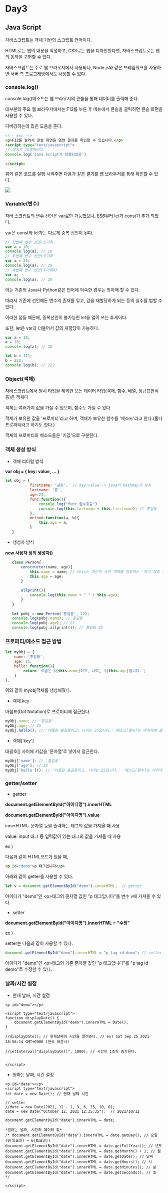 # Day3

## Java Script

자바스크립트는 객체 기반의 스크립트 언어이다.

HTML로는 웹의 내용을 작성하고, CSS로는 웹을 디자인한다면, 자바스크립트로는 웹의 동작을 구현할 수 있다.

자바스크립트는 주로 웹 브라우저에서 사용되나, Node.js와 같은 프레임워크를 사용하면 서버 측 프로그래밍에서도 사용할 수 있다.

### console.log()

console.log()메소드는 웹 브라우저의 콘솔을 통해 데이터를 출력해 준다.

대부분의 주요 웹 브라우저에서는 F12를 누른 후 메뉴에서 콘솔을 클릭하면 콘솔 화면을 사용할 수 있다.

디버깅하는데 많은 도움을 준다.

```html
<!-- ex) -->
<p>F12를 눌러서 콘솔 화면을 열면 결과를 확인할 수 있습니다.</p>
<script type="text/javascript">
// 여기가 JS영역이다.
console.log('Java Script가 실행되었음')
 
</script>
```

위와 같은 코드를 실행 시켜주면 다음과 같은 결과를 웹 브라우저를 통해 확인할 수 있다.

![](../../Users/alg75/OneDrive/%EB%B0%94%ED%83%95%20%ED%99%94%EB%A9%B4/%EA%B1%B4%ED%9D%AC/images/scode=mtistory2&fname=https%253A%252F%252Fblog.kakaocdn.net%252Fdn%252FcggwPE%252FbtrfZqiivsv%252FkTdiKsvySelHfbOphH8V5k%252Fimg-16325683090551.png)

### Variable(변수)

자바 스크립트의 변수 선언은 var로만 가능했으나, ES6부터 let과 const가 추가 되었다.

var은 const와 let과는 다르게 중복 선언이 된다.

```javascript
// 첫번째 변수 선언+초기화 
var a = 10; 
console.log(a); // 10 
// 두번째 변수 선언+초기화 
var a = 20; 
console.log(a); // 20 
// 세번째 변수 선언(초기화X) 
var a; 
console.log(a); // 20
```

이는 기존의 Java나 Python같은 언어에 익숙한 경우는 의아해 할 수 있다.

따라서 기존에 선언해둔 변수의 존재를 잊고, 값을 재할당하게 되는 등의 실수를 범할 수 있다.

이러한 점들 때문에, 중복선언이 불가능한 let을 많이 쓰는 추세이다.

또한, let은 var과 더불어서 값의 재할당이 가능하다.

```javascript
var a = 10; 
a = 20; 
console.log(a); // 20 

let b = 111; 
b = 222; 
console.log(b); // 222
```

### Object(객체)

자바스크립트에서 원시 타입을 제외한 모든 데이터 타입(객체, 함수, 배열, 정규표현식 등)은 객체다

객체는 여러가지 값을 가질 수 있으며, 함수도 가질 수 있다.

객체가 보유한 값을 '프로퍼티'라고 하며, 객체가 보유한 함수를 '메소드'라고 한다.(둘다 프로퍼티라고 하기도 한다.)

객체의 프로퍼티와 메소드들은 '키값'으로 구분된다.

### 객체 생성 방식

* 객체 리터럴 방식

**var obj = { key: value, ... }**

```javascript
let obj = {
		   firstname: '길동',  // key:value -> java의 hashmap과 유사 
		   lastname: '홍',
		   age:24,
		   func:function(){
			   console.log("func 함수호출")
			   console.log(this.lastname + this.firstname); // 홍길동
		   },
		   method:function(a, b){
			   this.age = a;
		   }	   
   }
```

* 생성자 방식

**new 사용자 정의 생성자()**

```javascript
   class Person{
	   constructor(name, age){
		   this.name = name; // this는 자신이 속한 객체를 참조하는 '자기 참조 변수'다.
		   this.age = age;
	   }
	   
	   allprint(){
		   console.log(this.name + " " + this.age);
	   }
   }
   
   let pobj = new Person('홍길동', 22);
   console.log(pobj.name); // 홍길동
   console.log(pobj.age); // 22
   console.log(pobj.allprint()); // 홍길동 22
```

### 프로퍼티/메소드 접근 방법

```javascript
let myObj = { 
    name: '홍길동', 
    age: 25, 
    hello: function(){ 
        return `이름은 ${this.name}이고, 나이는 ${this.age}입니다.`; 
    } 
}; 
```

위와 같이 myobj객체를 생성해줬다.

* 객체.key

마침표(Dot Notation)로 프로퍼티에 접근한다.

```javascript
myObj.name; // '홍길동' 
myObj.age; // 25 
myObj.hello(); // '이름은 홍길동이고, 나이는 25입니다.' 메소드(함수)는 마지막에 괄호를 꼭 붙여서 호출해야한다.
```

* 객체['key']

대괄호[] 사이에 키값을 '문자열'로 넣어서 접근한다.

```javascript
myObj['name']; // '홍길동' 
myObj['age']; // 25 
myObj['hello'](); // '이름은 홍길동이고, 나이는 25입니다.'  메소드(함수)는 마지막에 괄호를 꼭 붙여서 호출해야한다.
```

### getter/setter

* gettter

**document.getElementById("아이디명").innerHTML**

**document.getElementById("아이디명").value**

innerHTML: 문자열 등을 출력하는 태그의 값을 가져올 때 사용

value: input 태그 등 입력값이 있는 태그의 값을 가져올 때 사용

ex )

다음과 같이 HTML코드가 있을 때,

```html
<p id="demo">p 태그입니다</p>
```

아래와 같이 getter를 사용할 수 있다.

```javascript
let v = document.getElementById("demo").innerHTML;  // getter
```

아이디가 "demo"인 \<p\>태그의 문자열 값인 "p 태그입니다"를 변수 v에 가져올 수 있다. 

* setter

**document.getElementById("아이디명").innerHTML = "수정"**

ex )

setter는 다음과 같이 사용할 수 있다.

```javascript
document.getElementById("demo").innerHTML = "p tag id demo"; // setter
```

아이디가 "demo"인 \<p\>태그의 기존 문자열 값인 "p 태그입니다"를 "p tag id demo"로 수정할 수 있다.

### 날짜/시간 설정

* 현재 날짜, 시간 설정

```
<p id="demo"></p>

<script type="text/javascript">
function displayDate() {
	document.getElementById("demo").innerHTML = Date();
}

//displayDate(); // 현재날짜와 시간을 알려준다. // ex) Sat Sep 25 2021 18:56:14 GMT+0900 (한국 표준시)

//setInterval("displayDate()", 1000); // 시간이 1초씩 증가한다.


</script>
```

* 원하는 날짜, 시간 설정

```
<p id="date"></p>
<script type="text/javascript">
let date = new Date(); // 현재 날짜 시간

// setter
//date = new Date(2021, 12 - 1, 3, 6, 25, 10, 0);
date = new Date("October 12, 2021 12:35:35");  // 2021/10/12

document.getElementById("date").innerHTML = date;

*원하는 날짜, 시간의 데이터 값*
/* document.getElementById("date").innerHTML = date.getDay(); // 요일(0(일요일) ~ 6(토요일))
document.getElementById("date").innerHTML = date.getFullYear(); // 년도
document.getElementById("date").innerHTML = date.getMonth() + 1; // 월
document.getElementById("date").innerHTML = date.getDate(); // 날짜
document.getElementById("date").innerHTML = date.getHours(); // 시
document.getElementById("date").innerHTML = date.getMinutes(); // 분
document.getElementById("date").innerHTML = date.getSeconds(); // 초 */

</script>
```

